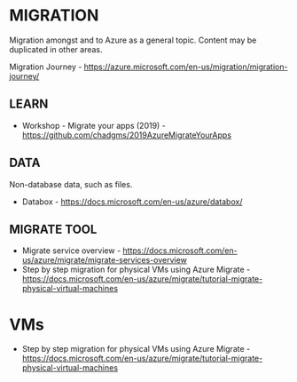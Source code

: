 # MIGRATION

Migration amongst and to Azure as a general topic.  Content may be duplicated in other areas.

Migration Journey - https://azure.microsoft.com/en-us/migration/migration-journey/

## LEARN

* Workshop - Migrate your apps (2019) - https://github.com/chadgms/2019AzureMigrateYourApps 

## DATA

Non-database data, such as files.

* Databox - https://docs.microsoft.com/en-us/azure/databox/

## MIGRATE TOOL

* Migrate service overview - https://docs.microsoft.com/en-us/azure/migrate/migrate-services-overview
* Step by step migration for physical VMs using Azure Migrate - https://docs.microsoft.com/en-us/azure/migrate/tutorial-migrate-physical-virtual-machines

# VMs

* Step by step migration for physical VMs using Azure Migrate - https://docs.microsoft.com/en-us/azure/migrate/tutorial-migrate-physical-virtual-machines
